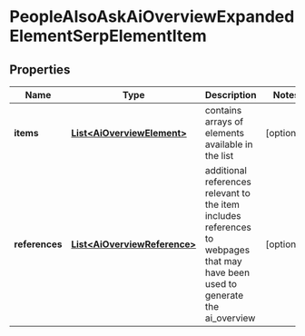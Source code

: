 

# PeopleAlsoAskAiOverviewExpandedElementSerpElementItem


## Properties

| Name | Type | Description | Notes |
|------------ | ------------- | ------------- | -------------|
|**items** | [**List&lt;AiOverviewElement&gt;**](AiOverviewElement.md) | contains arrays of elements available in the list |  [optional] |
|**references** | [**List&lt;AiOverviewReference&gt;**](AiOverviewReference.md) | additional references relevant to the item includes references to webpages that may have been used to generate the ai_overview |  [optional] |



